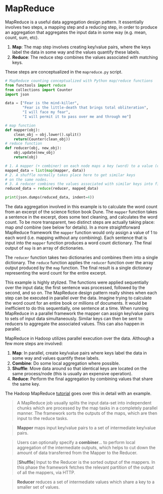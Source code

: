 # MapReduce

MapReduce is a useful data aggregation design pattern. It essentially involves two steps, a mapping step and a reducing step, in order to produce an aggregation that aggregates the input data in some way (e.g. mean, count, sum, etc).

1. **Map**: The map step involves creating key/value pairs, where the keys label the data in some way and the values quantify these labels.
2. **Reduce**: The reduce step combines the values associated with matching keys.

These steps are conceptualized in the `mapreduce.py` script.

```python
# MapReduce counting conceptualized with Python map/reduce functions
from functools import reduce
from collections import Counter
import json

data = ["Fear is the mind-killer",
		"Fear is the little-death that brings total obliteration",
		"I will face my fear",
		"I will permit it to pass over me and through me"]

# map function
def mapper(obj):
	clean_obj = obj.lower().split()
	return(Counter(clean_obj))
# reduce function
def reducer(obj, new_obj):
	obj.update(new_obj)
	return(obj)

# 1. A mapper (+ combiner) on each node maps a key (word) to a value (count)
mapped_data = list(map(mapper, data))
# 2. A shuffle normally takes place here to get similar keys
# on the same nodes.
# 3. A reducer combines the values associated with similar keys into final counts. 
reduced_data = reduce(reducer, mapped_data)

print(json.dumps(reduced_data, indent=4))
```

The data aggregation involved in this example is to calculate the word count from an excerpt of the science fiction book Dune. The `mapper` function takes a sentence in the excerpt, does some text cleaning, and calculates the word count. To be more transparent, two distinct steps are actually taking place: map _and_ combine (see below for details). In a more straightforward MapReduce framework the `mapper` function would only assign a value of 1 to each word (i.e. mapping without any combining). Each sentence that is input into the `mapper` function produces a word count dictionary. The final output of `map` is an array of dictionaries. 

The `reducer` function takes two dictionaries and combines them into a single dictionary. The `reduce` function applies the `reducer` function over the array output produced by the `map` function. The final result is a single dictionary representing the word count for the entire excerpt.

This example is highly stylized. The functions were applied sequentially over the input data; the first sentence was processed, followed by the second, and so on. The MapReduce design pattern really shines when each step can be executed in parallel over the data. Imagine trying to calculate the word count for an entire book or millions of documents. It would be inefficient to do this sequentially, one sentence at a time. When running MapReduce in a parallel framework the mapper can assign key/value pairs to sets of input data simultaneously. Similar keys can then be sent to reducers to aggregate the associated values. This can also happen in parallel.

MapReduce in Hadoop utilizes parallel execution over the data. Although a few more steps are involved:

1. **Map**: In parallel, create key/value pairs where keys label the data in some way and values quantify these labels.
2. **Combine**: Do some local aggregation where possible.
3. **Shuffle**: Move data around so that identical keys are located on the same process/node (this is usually an expensive operation). 
4. **Reduce**: Perform the final aggregation by combining values that share the same key.

The Hadoop MapReduce [tutorial](https://hadoop.apache.org/docs/current/hadoop-mapreduce-client/hadoop-mapreduce-client-core/MapReduceTutorial.html) goes over this in detail with an example.

> A MapReduce job usually splits the input data-set into independent chunks which are processed by the map tasks in a completely parallel manner. The framework sorts the outputs of the maps, which are then input to the reduce tasks.

> **Mapper** maps input key/value pairs to a set of intermediate key/value pairs.

> Users can optionally specify a **combiner**... to perform local aggregation of the intermediate outputs, which helps to cut down the amount of data transferred from the Mapper to the Reducer.

> [**Shuffle**] Input to the Reducer is the sorted output of the mappers. In this phase the framework fetches the relevant partition of the output of all the mappers, via HTTP.

> **Reducer** reduces a set of intermediate values which share a key to a smaller set of values.